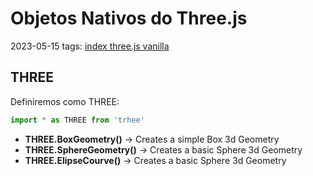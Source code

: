 # Objetos Nativos do Three.js
2023-05-15
tags: [index three.js vanilla](index%20three.js%20vanilla.md)


## THREE

Definiremos como THREE:
~~~js
import * as THREE from 'trhee' 
~~~

* **THREE.BoxGeometry()** → Creates a simple Box 3d Geometry
* **THREE.SphereGeometry()** → Creates a basic Sphere 3d Geometry 
* **THREE.ElipseCourve()** → Creates a basic Sphere 3d Geometry 
